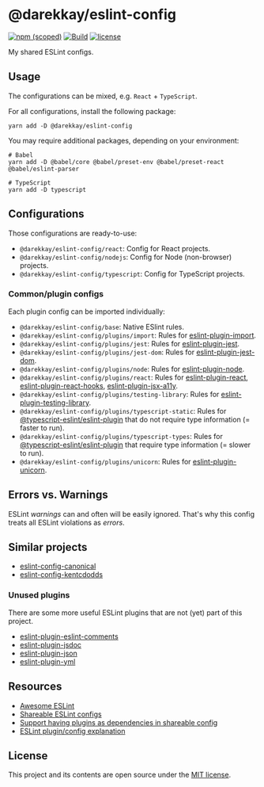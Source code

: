 # @darekkay/eslint-config

[![npm (scoped)](https://img.shields.io/npm/v/@darekkay/eslint-config?style=flat-square)](https://www.npmjs.com/package/@darekkay/eslint-config)
[![Build](https://img.shields.io/github/actions/workflow/status/darekkay/darekkay-eslint-config/ci.yml?branch=master&style=flat-square)](https://github.com/darekkay/darekkay-eslint-config/actions/workflows/ci.yml)
[![license](https://img.shields.io/badge/license-MIT-green?style=flat-square)](https://github.com/darekkay/darekkay-eslint-config/blob/master/LICENSE)

My shared ESLint configs.

## Usage

The configurations can be mixed, e.g. `React` + `TypeScript`.

For all configurations, install the following package:

```
yarn add -D @darekkay/eslint-config
```

You may require additional packages, depending on your environment:

```
# Babel
yarn add -D @babel/core @babel/preset-env @babel/preset-react @babel/eslint-parser

# TypeScript
yarn add -D typescript
```

## Configurations

Those configurations are ready-to-use:

- `@darekkay/eslint-config/react`: Config for React projects.
- `@darekkay/eslint-config/nodejs`: Config for Node (non-browser) projects.
- `@darekkay/eslint-config/typescript`: Config for TypeScript projects.

### Common/plugin configs

Each plugin config can be imported individually:

- `@darekkay/eslint-config/base`: Native ESlint rules.
- `@darekkay/eslint-config/plugins/import`: Rules for [eslint-plugin-import](https://www.npmjs.com/package/eslint-plugin-import).
- `@darekkay/eslint-config/plugins/jest`: Rules for [eslint-plugin-jest](https://www.npmjs.com/package/eslint-plugin-jest).
- `@darekkay/eslint-config/plugins/jest-dom`: Rules for [eslint-plugin-jest-dom](https://www.npmjs.com/package/eslint-plugin-jest-dom).
- `@darekkay/eslint-config/plugins/node`: Rules for [eslint-plugin-node](https://www.npmjs.com/package/eslint-plugin-node).
- `@darekkay/eslint-config/plugins/react`: Rules for [eslint-plugin-react](https://www.npmjs.com/package/eslint-plugin-react), [eslint-plugin-react-hooks](https://www.npmjs.com/package/eslint-plugin-react-hooks), [eslint-plugin-jsx-a11y](https://www.npmjs.com/package/eslint-plugin-jsx-a11y).
- `@darekkay/eslint-config/plugins/testing-library`: Rules for [eslint-plugin-testing-library](https://www.npmjs.com/package/eslint-plugin-testing-library).
- `@darekkay/eslint-config/plugins/typescript-static`: Rules for [@typescript-eslint/eslint-plugin](https://www.npmjs.com/package/@typescript-eslint/eslint-plugin) that do not require type information (= faster to run).
- `@darekkay/eslint-config/plugins/typescript-types`: Rules for [@typescript-eslint/eslint-plugin](https://www.npmjs.com/package/@typescript-eslint/eslint-plugin) that require type information (= slower to run).
- `@darekkay/eslint-config/plugins/unicorn`: Rules for [eslint-plugin-unicorn](https://www.npmjs.com/package/eslint-plugin-unicorn).

## Errors vs. Warnings

ESLint _warnings_ can and often will be easily ignored. That's why this config treats all ESLint violations as _errors_.

## Similar projects

- [eslint-config-canonical](https://github.com/gajus/eslint-config-canonical)
- [eslint-config-kentcdodds](https://github.com/kentcdodds/eslint-config-kentcdodds)

### Unused plugins

There are some more useful ESLint plugins that are not (yet) part of this project.

- [eslint-plugin-eslint-comments](https://github.com/mysticatea/eslint-plugin-eslint-comments)
- [eslint-plugin-jsdoc](https://github.com/gajus/eslint-plugin-jsdoc)
- [eslint-plugin-json](https://github.com/azeemba/eslint-plugin-json)
- [eslint-plugin-yml](https://github.com/ota-meshi/eslint-plugin-yml)

## Resources

- [Awesome ESLint](https://github.com/dustinspecker/awesome-eslint)
- [Shareable ESLint configs](https://eslint.org/docs/developer-guide/shareable-configs)
- [Support having plugins as dependencies in shareable config](https://github.com/eslint/eslint/issues/3458)
- [ESLint plugin/config explanation](https://gist.github.com/yangshun/318102f525ec68033bf37ac4a010eb0c)

## License

This project and its contents are open source under the [MIT license](LICENSE).
